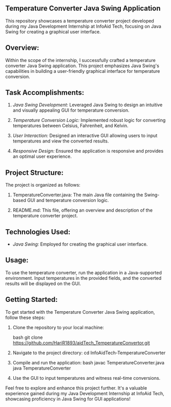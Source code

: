 ## Temperature Converter Java Swing Application

This repository showcases a temperature converter project developed during my Java Development Internship at InfoAid Tech, focusing on Java Swing for creating a graphical user interface.

## Overview:
Within the scope of the internship, I successfully crafted a temperature converter Java Swing application. This project emphasizes Java Swing's capabilities in building a user-friendly graphical interface for temperature conversion.

## Task Accomplishments:
1. *Java Swing Development:* Leveraged Java Swing to design an intuitive and visually appealing GUI for temperature conversion.

2. *Temperature Conversion Logic:* Implemented robust logic for converting temperatures between Celsius, Fahrenheit, and Kelvin.

3. *User Interaction:* Designed an interactive GUI allowing users to input temperatures and view the converted results.

4. *Responsive Design:* Ensured the application is responsive and provides an optimal user experience.

## Project Structure:
The project is organized as follows:

1. TemperatureConverter.java: The main Java file containing the Swing-based GUI and temperature conversion logic.

2. README.md: This file, offering an overview and description of the temperature converter project.

## Technologies Used:
- *Java Swing:* Employed for creating the graphical user interface.

## Usage:
To use the temperature converter, run the application in a Java-supported environment. Input temperatures in the provided fields, and the converted results will be displayed on the GUI.

## Getting Started:
To get started with the Temperature Converter Java Swing application, follow these steps:

1. Clone the repository to your local machine:

   bash
   git clone https://github.com/HariR1893/aidTech_TemperatureConvertor.git
   

2. Navigate to the project directory:
   cd InfoAidTech-TemperatureConverter

3. Compile and run the application:
   bash
   javac TemperatureConverter.java
   java TemperatureConverter
   

4. Use the GUI to input temperatures and witness real-time conversions.

Feel free to explore and enhance this project further. It's a valuable experience gained during my Java Development Internship at InfoAid Tech, showcasing proficiency in Java Swing for GUI applications!